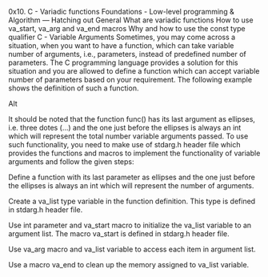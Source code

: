0x10. C - Variadic functions
Foundations - Low-level programming & Algorithm ― Hatching out
General
What are variadic functions
How to use va_start, va_arg and va_end macros
Why and how to use the const type qualifier
C - Variable Arguments
Sometimes, you may come across a situation, when you want to have a function, which can take variable number of arguments, i.e., parameters, instead of predefined number of parameters. The C programming language provides a solution for this situation and you are allowed to define a function which can accept variable number of parameters based on your requirement. The following example shows the definition of such a function.

Alt

It should be noted that the function func() has its last argument as ellipses, i.e. three dotes (...) and the one just before the ellipses is always an int which will represent the total number variable arguments passed. To use such functionality, you need to make use of stdarg.h header file which provides the functions and macros to implement the functionality of variable arguments and follow the given steps:

Define a function with its last parameter as ellipses and the one just before the ellipses is always an int which will represent the number of arguments.

Create a va_list type variable in the function definition. This type is defined in stdarg.h header file.

Use int parameter and va_start macro to initialize the va_list variable to an argument list. The macro va_start is defined in stdarg.h header file.

Use va_arg macro and va_list variable to access each item in argument list.

Use a macro va_end to clean up the memory assigned to va_list variable.
